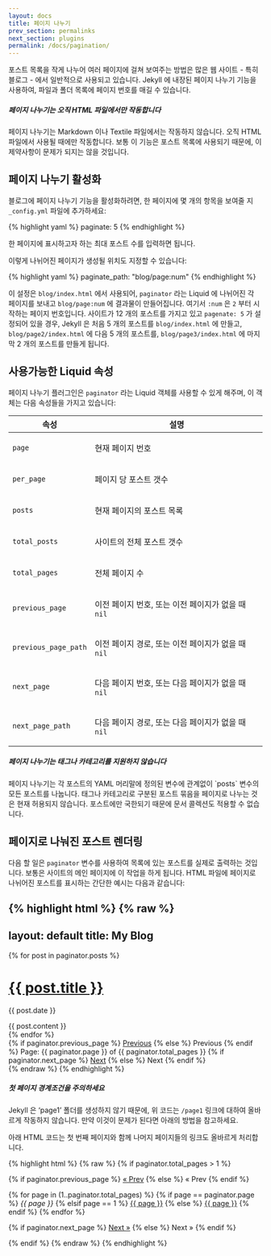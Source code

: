 ```yaml
---
layout: docs
title: 페이지 나누기
prev_section: permalinks
next_section: plugins
permalink: /docs/pagination/
---
```


포스트 목록을 작게 나누어 여러 페이지에 걸쳐 보여주는 방법은 많은 웹 사이트 - 특히 블로그 - 에서 일반적으로 사용되고 있습니다. Jekyll 에 내장된 페이지 나누기 기능을 사용하여, 파일과 폴더 목록에 페이지 번호를 매길 수 있습니다.

<div class="note info">
  <h5>페이지 나누기는 오직 HTML 파일에서만 작동합니다</h5>
  <p>
    페이지 나누기는 Markdown 이나 Textile 파일에서는 작동하지 않습니다. 오직 HTML 파일에서 사용될 때에만 작동합니다. 보통 이 기능은 포스트 목록에 사용되기 때문에, 이 제약사항이 문제가 되지는 않을 것입니다.
  </p>
</div>

## 페이지 나누기 활성화

블로그에 페이지 나누기 기능을 활성화하려면, 한 페이지에 몇 개의 항목을 보여줄 지 `_config.yml` 파일에 추가하세요:

{% highlight yaml %}
paginate: 5
{% endhighlight %}

한 페이지에 표시하고자 하는 최대 포스트 수를 입력하면 됩니다.

이렇게 나뉘어진 페이지가 생성될 위치도 지정할 수 있습니다:

{% highlight yaml %}
paginate_path: "blog/page:num"
{% endhighlight %}

이 설정은 `blog/index.html` 에서 사용되어, `paginator` 라는 Liquid 에 나뉘어진 각 페이지를 보내고 `blog/page:num` 에 결과물이 만들어집니다. 여기서 `:num` 은 `2` 부터 시작하는 페이지 번호입니다. 사이트가 12 개의 포스트를 가지고 있고 `pagenate: 5` 가 설정되어 있을 경우, Jekyll 은 처음 5 개의 포스트를 `blog/index.html` 에 만들고, `blog/page2/index.html` 에 다음 5 개의 포스트를, `blog/page3/index.html` 에 마지막 2 개의 포스트를 만들게 됩니다.

## 사용가능한 Liquid 속성

페이지 나누기 플러그인은 `paginator` 라는 Liquid 객체를 사용할 수 있게 해주며, 이 객체는 다음 속성들을 가지고 있습니다:

<div class="mobile-side-scroller">
<table>
  <thead>
    <tr>
      <th>속성</th>
      <th>설명</th>
    </tr>
  </thead>
  <tbody>
    <tr>
      <td><p><code>page</code></p></td>
      <td><p>현재 페이지 번호</p></td>
    </tr>
    <tr>
      <td><p><code>per_page</code></p></td>
      <td><p>페이지 당 포스트 갯수</p></td>
    </tr>
    <tr>
      <td><p><code>posts</code></p></td>
      <td><p>현재 페이지의 포스트 목록</p></td>
    </tr>
    <tr>
      <td><p><code>total_posts</code></p></td>
      <td><p>사이트의 전체 포스트 갯수</p></td>
    </tr>
    <tr>
      <td><p><code>total_pages</code></p></td>
      <td><p>전체 페이지 수</p></td>
    </tr>
    <tr>
      <td><p><code>previous_page</code></p></td>
      <td>
          <p>
              이전 페이지 번호, 또는 이전 페이지가 없을 때 <code>nil</code>
          </p>
      </td>
    </tr>
    <tr>
      <td><p><code>previous_page_path</code></p></td>
      <td>
          <p>
              이전 페이지 경로, 또는 이전 페이지가 없을 때 <code>nil</code>
          </p>
      </td>
    </tr>
    <tr>
      <td><p><code>next_page</code></p></td>
      <td>
          <p>
              다음 페이지 번호, 또는 다음 페이지가 없을 때 <code>nil</code>
          </p>
      </td>
    </tr>
    <tr>
      <td><p><code>next_page_path</code></p></td>
      <td>
          <p>
              다음 페이지 경로, 또는 다음 페이지가 없을 때 <code>nil</code>
          </p>
      </td>
    </tr>
  </tbody>
</table>
</div>

<div class="note info">
  <h5>페이지 나누기는 태그나 카테고리를 지원하지 않습니다</h5>
  <p>페이지 나누기는 각 포스트의 YAML 머리말에 정의된 변수에 관계없이 `posts` 변수의 모든 포스트를 나눕니다. 태그나 카테고리로 구분된 포스트 묶음을 페이지로 나누는 것은 현재 허용되지 않습니다. 포스트에만 국한되기 때문에 문서 콜렉션도 적용할 수 없습니다.</p>
</div>

## 페이지로 나눠진 포스트 렌더링

다음 할 일은 `paginator` 변수를 사용하여 목록에 있는 포스트를 실제로 출력하는 것입니다. 보통은 사이트의 메인 페이지에 이 작업을 하게 됩니다. HTML 파일에 페이지로 나뉘어진 포스트를 표시하는 간단한 예시는 다음과 같습니다:

{% highlight html %}
{% raw %}
---
layout: default
title: My Blog
---

<!-- This loops through the paginated posts -->
{% for post in paginator.posts %}
  <h1><a href="{{ post.url }}">{{ post.title }}</a></h1>
  <p class="author">
    <span class="date">{{ post.date }}</span>
  </p>
  <div class="content">
    {{ post.content }}
  </div>
{% endfor %}

<!-- Pagination links -->
<div class="pagination">
  {% if paginator.previous_page %}
    <a href="/page{{ paginator.previous_page }}" class="previous">Previous</a>
  {% else %}
    <span class="previous">Previous</span>
  {% endif %}
  <span class="page_number ">Page: {{ paginator.page }} of {{ paginator.total_pages }}</span>
  {% if paginator.next_page %}
    <a href="/page{{ paginator.next_page }}" class="next">Next</a>
  {% else %}
    <span class="next ">Next</span>
  {% endif %}
</div>
{% endraw %}
{% endhighlight %}

<div class="note warning">
  <h5>첫 페이지 경계조건을 주의하세요</h5>
  <p>
    Jekyll 은 ‘page1’ 폴더를 생성하지 않기 때문에, 위 코드는 <code>/page1</code> 링크에 대하여 올바르게 작동하지 않습니다. 만약 이것이 문제가 된다면 아래의 방법을 참고하세요.
  </p>
</div>

아래 HTML 코드는 첫 번째 페이지와 함께 나머지 페이지들의 링크도 올바르게 처리합니다.

{% highlight html %}
{% raw %}
{% if paginator.total_pages > 1 %}
<div class="pagination">
  {% if paginator.previous_page %}
    <a href="{{ paginator.previous_page_path | prepend: site.baseurl | replace: '//', '/' }}">&laquo; Prev</a>
  {% else %}
    <span>&laquo; Prev</span>
  {% endif %}

  {% for page in (1..paginator.total_pages) %}
    {% if page == paginator.page %}
      <em>{{ page }}</em>
    {% elsif page == 1 %}
      <a href="{{ '/index.html' | prepend: site.baseurl | replace: '//', '/' }}">{{ page }}</a>
    {% else %}
      <a href="{{ site.paginate_path | prepend: site.baseurl | replace: '//', '/' | replace: ':num', page }}">{{ page }}</a>
    {% endif %}
  {% endfor %}

  {% if paginator.next_page %}
    <a href="{{ paginator.next_page_path | prepend: site.baseurl | replace: '//', '/' }}">Next &raquo;</a>
  {% else %}
    <span>Next &raquo;</span>
  {% endif %}
</div>
{% endif %}
{% endraw %}
{% endhighlight %}
